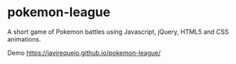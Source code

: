 # pokemon-league
A short game of Pokemon battles using Javascript, jQuery, HTML5 and CSS animations.

Demo
https://javirequejo.github.io/pokemon-league/

